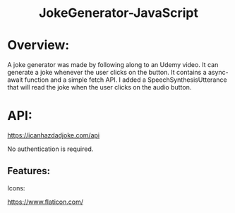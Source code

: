 <h1 align="center">JokeGenerator-JavaScript</h1>

# Overview:

A joke generator was made by following along to an Udemy video. It can generate a joke whenever the user clicks on the button.
It contains a async-await function and a simple fetch API. I added a SpeechSynthesisUtterance that will read the joke when
the user clicks on the audio button. 


# API: 
   
   https://icanhazdadjoke.com/api

   No authentication is required.
   
   ## Features: 
   
   Icons: 
   
   https://www.flaticon.com/
